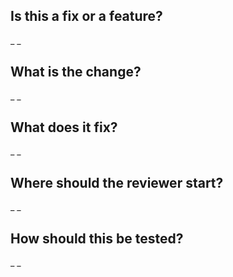 ## Is this a fix or a feature?  
_ _
## What is the change?  
_ _
## What does it fix?  
_ _
## Where should the reviewer start?  
_ _
## How should this be tested?  
_ _
